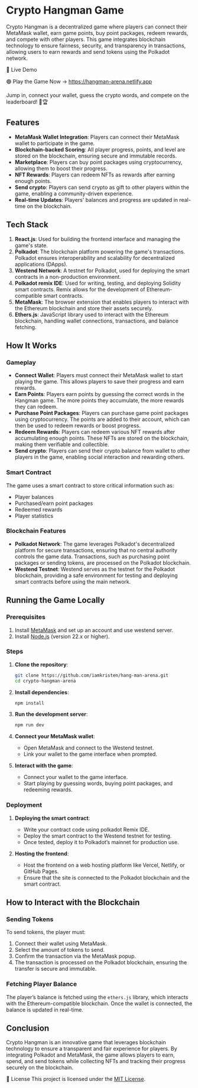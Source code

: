 # Crypto Hangman Game

Crypto Hangman is a decentralized game where players can connect their MetaMask wallet, earn game points, buy point packages, redeem rewards, and compete with other players. This game integrates blockchain technology to ensure fairness, security, and transparency in transactions, allowing users to earn rewards and send tokens using the Polkadot network.

🔗 Live Demo

🟢 Play the Game Now → https://hangman-arena.netlify.app

Jump in, connect your wallet, guess the crypto words, and compete on the leaderboard! 🧠🏆

## Features

- **MetaMask Wallet Integration**: Players can connect their MetaMask wallet to participate in the game.
- **Blockchain-backed Scoring**: All player progress, points, and level are stored on the blockchain, ensuring secure and immutable records.
- **Marketplace**: Players can buy point packages using cryptocurrency, allowing them to boost their progress.
- **NFT Rewards**: Players can redeem NFTs as rewards after earning enough points.
- **Send crypto**: Players can send crypto as gift to other players within the game, enabling a community-driven experience.
- **Real-time Updates**: Players' balances and progress are updated in real-time on the blockchain.

## Tech Stack

1. **React.js**: Used for building the frontend interface and managing the game's state.
2. **Polkadot**: The blockchain platform powering the game's transactions. Polkadot ensures interoperability and scalability for decentralized applications (DApps).
3. **Westend Network**: A testnet for Polkadot, used for deploying the smart contracts in a non-production environment.
4. **Polkadot remix IDE**: Used for writing, testing, and deploying Solidity smart contracts. Remix allows for the development of Ethereum-compatible smart contracts.
5. **MetaMask**: The browser extension that enables players to interact with the Ethereum blockchain and store their assets securely.
6. **Ethers.js**: JavaScript library used to interact with the Ethereum blockchain, handling wallet connections, transactions, and balance fetching.

## How It Works

### Gameplay

- **Connect Wallet**: Players must connect their MetaMask wallet to start playing the game. This allows players to save their progress and earn rewards.
- **Earn Points**: Players earn points by guessing the correct words in the Hangman game. The more points they accumulate, the more rewards they can redeem.
- **Purchase Point Packages**: Players can purchase game point packages using cryptocurrency. The points are added to their account, which can then be used to redeem rewards or boost progress.
- **Redeem Rewards**: Players can redeem various NFT rewards after accumulating enough points. These NFTs are stored on the blockchain, making them verifiable and collectible.
- **Send crypto**: Players can send their crypto balance from wallet to other players in the game, enabling social interaction and rewarding others.

### Smart Contract

The game uses a smart contract to store critical information such as:

- Player balances
- Purchased/earn point packages
- Redeemed rewards
- Player statistics

### Blockchain Features

- **Polkadot Network**: The game leverages Polkadot's decentralized platform for secure transactions, ensuring that no central authority controls the game data. Transactions, such as purchasing point packages or sending tokens, are processed on the Polkadot blockchain.
- **Westend Testnet**: Westend serves as the testnet for the Polkadot blockchain, providing a safe environment for testing and deploying smart contracts before using the main network.

## Running the Game Locally

### Prerequisites

1. Install [MetaMask](https://metamask.io/) and set up an account and use westend server.
2. Install [Node.js](https://nodejs.org/) (version 22.x or higher).

### Steps

1. **Clone the repository**:
   ```bash
   git clone https://github.com/iamkristen/hang-man-arena.git
   cd crypto-hangman-arena
   ```

2. **Install dependencies**:
   ```bash
   npm install
   ```

3. **Run the development server**:
   ```bash
   npm run dev
   ```

4. **Connect your MetaMask wallet**:
   - Open MetaMask and connect to the Westend testnet.
   - Link your wallet to the game interface when prompted.

5. **Interact with the game**:
   - Connect your wallet to the game interface.
   - Start playing by guessing words, buying point packages, and redeeming rewards.

### Deployment

1. **Deploying the smart contract**:
   - Write your contract code using polkadot Remix IDE.
   - Deploy the smart contract to the Westend testnet for testing.
   - Once tested, deploy it to Polkadot’s mainnet for production use.

2. **Hosting the frontend**:
   - Host the frontend on a web hosting platform like Vercel, Netlify, or GitHub Pages.
   - Ensure that the site is connected to the Polkadot blockchain and the smart contract.

## How to Interact with the Blockchain

### Sending Tokens

To send tokens, the player must:

1. Connect their wallet using MetaMask.
2. Select the amount of tokens to send.
3. Confirm the transaction via the MetaMask popup.
4. The transaction is processed on the Polkadot blockchain, ensuring the transfer is secure and immutable.

### Fetching Player Balance

The player’s balance is fetched using the `ethers.js` library, which interacts with the Ethereum-compatible blockchain. Once the wallet is connected, the balance is updated in real-time.

## Conclusion

Crypto Hangman is an innovative game that leverages blockchain technology to ensure a transparent and fair experience for players. By integrating Polkadot and MetaMask, the game allows players to earn, spend, and send tokens while collecting NFTs and tracking their progress securely on the blockchain.

📜 License
This project is licensed under the [MIT License](https://opensource.org/licenses/MIT).
